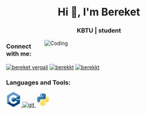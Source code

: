 <h1 align="center">Hi 👋, I'm Bereket</h1>
<h3 align="center">KBTU | student</h3>

<img align="right" alt="Coding" width="400" src="[https://i.gifer.com/Ao.gif](https://i.imgur.com/dLtT7u6.gif)">

<h3 align="left">Connect with me:</h3>
<p align="left">
<a href="https://linkedin.com/in/bereket yergali" target="blank"><img align="center" src="https://raw.githubusercontent.com/rahuldkjain/github-profile-readme-generator/master/src/images/icons/Social/linked-in-alt.svg" alt="bereket yergali" height="30" width="40" /></a>
<a href="https://instagram.com/berekkt" target="blank"><img align="center" src="https://raw.githubusercontent.com/rahuldkjain/github-profile-readme-generator/master/src/images/icons/Social/instagram.svg" alt="berekkt" height="30" width="40" /></a>
<a href="https://www.leetcode.com/berekkt" target="blank"><img align="center" src="https://raw.githubusercontent.com/rahuldkjain/github-profile-readme-generator/master/src/images/icons/Social/leet-code.svg" alt="berekkt" height="30" width="40" /></a>
</p>

<h3 align="left">Languages and Tools:</h3>
<p align="left"> <a href="https://www.w3schools.com/cpp/" target="_blank" rel="noreferrer"> <img src="https://raw.githubusercontent.com/devicons/devicon/master/icons/cplusplus/cplusplus-original.svg" alt="cplusplus" width="40" height="40"/> </a> <a href="https://git-scm.com/" target="_blank" rel="noreferrer"> <img src="https://www.vectorlogo.zone/logos/git-scm/git-scm-icon.svg" alt="git" width="40" height="40"/> </a> <a href="https://www.python.org" target="_blank" rel="noreferrer"> <img src="https://raw.githubusercontent.com/devicons/devicon/master/icons/python/python-original.svg" alt="python" width="40" height="40"/> </a> </p>
